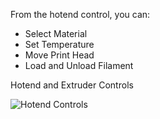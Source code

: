 From the hotend control, you can:

* Select Material
* Set Temperature
* Move Print Head
* Load and Unload Filament

Hotend and Extruder Controls

![Hotend Controls](https://lh3.googleusercontent.com/Xk53KLiAr-HkSx-CFPidXLhE5G09zrY1FSNXWAccFtCM4fb5gXK3pTKx_dFQ1jEB-XUx1Xt1F_t2_ykEsa4N35x4yw)
